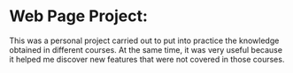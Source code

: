 # Web Page Project:

This was a personal project carried out to put into practice the knowledge obtained in different courses.
At the same time, it was very useful because it helped me discover new features that were not covered in those courses.

